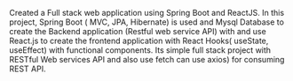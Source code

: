 Created a Full stack web application using Spring Boot and ReactJS. In this project, Spring Boot ( MVC, JPA, Hibernate) is used and Mysql Database to create the Backend application (Restful web service API) with and use React.js to create the frontend application with React Hooks( useState, useEffect) with functional components. Its simple full stack project with RESTful Web services API and also use fetch can use axios) for consuming REST API.
